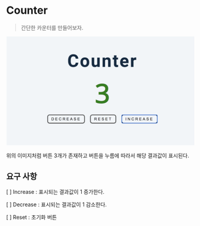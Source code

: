 # Counter

> 간단한 카운터를 만들어보자.

![카운터](/screenshots/counter.png)

위의 이미지처럼 버튼 3개가 존재하고 버튼을 누름에 따라서 해당 결과값이 표시된다.

## 요구 사항

[ ] Increase : 표시되는 결과값이 1 증가한다.

[ ] Decrease : 표시되는 결과값이 1 감소한다.

[ ] Reset : 초기화 버튼
